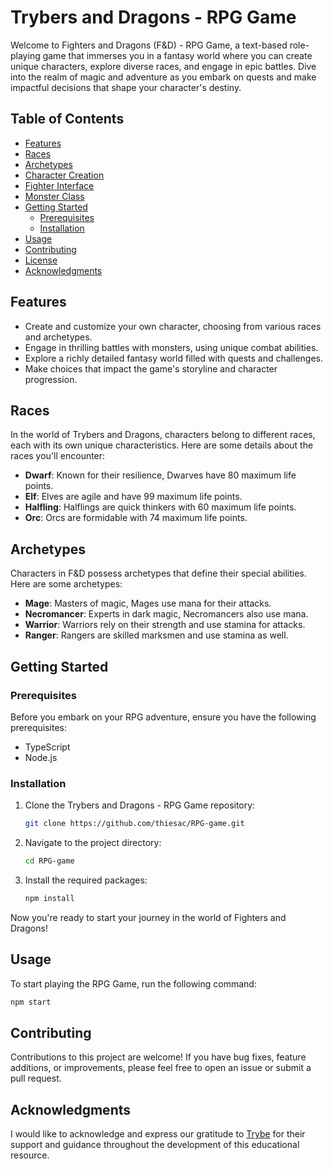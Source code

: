 # Trybers and Dragons - RPG Game

Welcome to Fighters and Dragons (F&D) - RPG Game, a text-based role-playing game that immerses you in a fantasy world where you can create unique characters, explore diverse races, and engage in epic battles. Dive into the realm of magic and adventure as you embark on quests and make impactful decisions that shape your character's destiny.

## Table of Contents

- [Features](#features)
- [Races](#races)
- [Archetypes](#archetypes)
- [Character Creation](#character-creation)
- [Fighter Interface](#fighter-interface)
- [Monster Class](#monster-class)
- [Getting Started](#getting-started)
  - [Prerequisites](#prerequisites)
  - [Installation](#installation)
- [Usage](#usage)
- [Contributing](#contributing)
- [License](#license)
- [Acknowledgments](#acknowledgments)

## Features

- Create and customize your own character, choosing from various races and archetypes.
- Engage in thrilling battles with monsters, using unique combat abilities.
- Explore a richly detailed fantasy world filled with quests and challenges.
- Make choices that impact the game's storyline and character progression.

## Races

In the world of Trybers and Dragons, characters belong to different races, each with its own unique characteristics. Here are some details about the races you'll encounter:

- **Dwarf**: Known for their resilience, Dwarves have 80 maximum life points.
- **Elf**: Elves are agile and have 99 maximum life points.
- **Halfling**: Halflings are quick thinkers with 60 maximum life points.
- **Orc**: Orcs are formidable with 74 maximum life points.

## Archetypes

Characters in F&D possess archetypes that define their special abilities. Here are some archetypes:

- **Mage**: Masters of magic, Mages use mana for their attacks.
- **Necromancer**: Experts in dark magic, Necromancers also use mana.
- **Warrior**: Warriors rely on their strength and use stamina for attacks.
- **Ranger**: Rangers are skilled marksmen and use stamina as well.


## Getting Started

### Prerequisites

Before you embark on your RPG adventure, ensure you have the following prerequisites:

- TypeScript
- Node.js

### Installation

1. Clone the Trybers and Dragons - RPG Game repository:

   ```bash
   git clone https://github.com/thiesac/RPG-game.git
   ```

2. Navigate to the project directory:

   ```bash
   cd RPG-game
   ```

3. Install the required packages:

   ```bash
   npm install
   ```

Now you're ready to start your journey in the world of Fighters and Dragons!

## Usage

To start playing the RPG Game, run the following command:

```bash
npm start
```

## Contributing

Contributions to this project are welcome! If you have bug fixes, feature additions, or improvements, please feel free to open an issue or submit a pull request.



## Acknowledgments

I would like to acknowledge and express our gratitude to [Trybe](https://www.betrybe.com/) for their support and guidance throughout the development of this educational resource.
